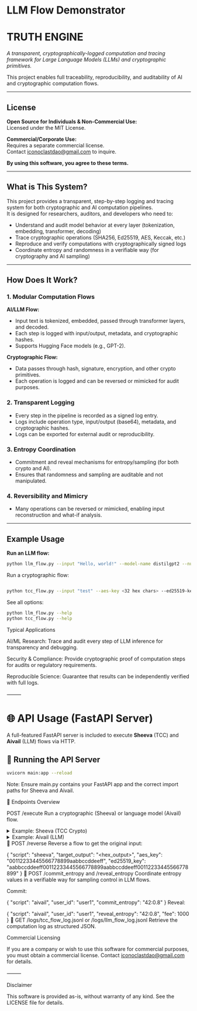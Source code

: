 # LLM Flow Demonstrator
# TRUTH ENGINE

*A transparent, cryptographically-logged computation and tracing framework for Large Language Models (LLMs) and cryptographic primitives.*

This project enables full traceability, reproducibility, and auditability of AI and cryptographic computation flows.

---

## License

**Open Source for Individuals & Non-Commercial Use:**  
Licensed under the MIT License.

**Commercial/Corporate Use:**  
Requires a separate commercial license.  
Contact [iconoclastdao@gmail.com](mailto:iconoclastdao@gmail.com) to inquire.

**By using this software, you agree to these terms.**

---

## What is This System?

This project provides a transparent, step-by-step logging and tracing system for both cryptographic and AI computation pipelines.  
It is designed for researchers, auditors, and developers who need to:

- Understand and audit model behavior at every layer (tokenization, embedding, transformer, decoding)
- Trace cryptographic operations (SHA256, Ed25519, AES, Keccak, etc.)
- Reproduce and verify computations with cryptographically signed logs
- Coordinate entropy and randomness in a verifiable way (for cryptography and AI sampling)

---

## How Does It Work?

### 1. Modular Computation Flows

**AI/LLM Flow:**

- Input text is tokenized, embedded, passed through transformer layers, and decoded.
- Each step is logged with input/output, metadata, and cryptographic hashes.
- Supports Hugging Face models (e.g., GPT-2).

**Cryptographic Flow:**

- Data passes through hash, signature, encryption, and other crypto primitives.
- Each operation is logged and can be reversed or mimicked for audit purposes.

### 2. Transparent Logging

- Every step in the pipeline is recorded as a signed log entry.
- Logs include operation type, input/output (base64), metadata, and cryptographic hashes.
- Logs can be exported for external audit or reproducibility.

### 3. Entropy Coordination

- Commitment and reveal mechanisms for entropy/sampling (for both crypto and AI).
- Ensures that randomness and sampling are auditable and not manipulated.

### 4. Reversibility and Mimicry

- Many operations can be reversed or mimicked, enabling input reconstruction and what-if analysis.

---

## Example Usage

**Run an LLM flow:**

```bash
python llm_flow.py --input "Hello, world!" --model-name distilgpt2 --num-layers 2
```
Run a cryptographic flow:
```bash

python tcc_flow.py --input "test" --aes-key <32 hex chars> --ed25519-key <64 hex chars>
```
See all options:
```bash
python llm_flow.py --help
python tcc_flow.py --help
```

Typical Applications

AI/ML Research:
Trace and audit every step of LLM inference for transparency and debugging.

Security & Compliance:
Provide cryptographic proof of computation steps for audits or regulatory requirements.

Reproducible Science:
Guarantee that results can be independently verified with full logs.

⸻
# 🌐 API Usage (FastAPI Server)

A full-featured FastAPI server is included to execute **Sheeva** (TCC) and **Aivail** (LLM) flows via HTTP.

## 🔧 Running the API Server

```bash
uvicorn main:app --reload
```

Note:
Ensure main.py contains your FastAPI app and the correct import paths for Sheeva and Aivail.

📡 Endpoints Overview

POST /execute
Run a cryptographic (Sheeva) or language model (Aivail) flow.

<details> <summary>Example: Sheeva (TCC Crypto)</summary>
{
  "script": "sheeva",
  "input_data": "hello world",
  "aes_key": "00112233445566778899aabbccddeeff",
  "ed25519_key": "aabbccddeeff00112233445566778899aabbccddeeff00112233445566778899",
  "include_keccak": true
}
</details> <details> <summary>Example: Aivail (LLM)</summary>
{
  "script": "aivail",
  "input_data": "The quick brown fox",
  "model_name": "distilgpt2",
  "num_layers": 2,
  "entropy": "42:0.8"
}
</details>
🔁 POST /reverse
Reverse a flow to get the original input:

{
  "script": "sheeva",
  "target_output": "<hex_output>",
  "aes_key": "00112233445566778899aabbccddeeff",
  "ed25519_key": "aabbccddeeff00112233445566778899aabbccddeeff00112233445566778899"
}
🔐 POST /commit_entropy and /reveal_entropy
Coordinate entropy values in a verifiable way for sampling control in LLM flows.

Commit:

{
  "script": "aivail",
  "user_id": "user1",
  "commit_entropy": "42:0.8"
}
Reveal:

{
  "script": "aivail",
  "user_id": "user1",
  "reveal_entropy": "42:0.8",
  "fee": 1000
}
📜 GET /logs/tcc_flow_log.jsonl or /logs/llm_flow_log.jsonl
Retrieve the computation log as structured JSON.


Commercial Licensing

If you are a company or wish to use this software for commercial purposes,
you must obtain a commercial license.
Contact iconoclastdao@gmail.com for details.

⸻

Disclaimer

This software is provided as-is, without warranty of any kind.
See the LICENSE file for details.
